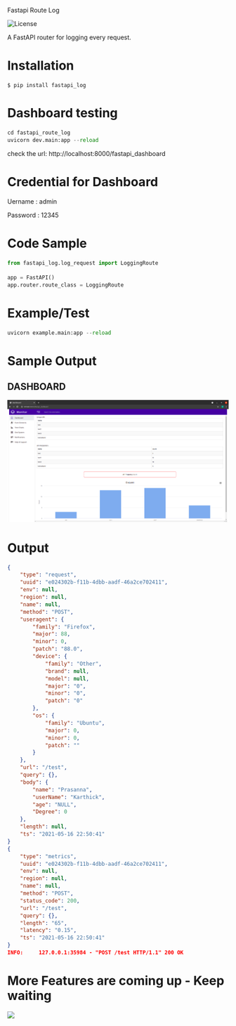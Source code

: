 Fastapi Route Log

<!-- <a href="https://pypi.org/project/fastapi-log/" target="_blank"> -->

<!-- <img src="https://img.shields.io/pypi/v/fastapi-route-log?color=%2334D058label=pypi package" alt="Package version"> -->


<img alt="License" src="https://img.shields.io/github/license/12345k/fastapi_logging"/>

A FastAPI router for logging every request.

# Installation

```buildoutcfg
$ pip install fastapi_log
```
# Dashboard testing

```python
cd fastapi_route_log
uvicorn dev.main:app --reload
```
check the url: http://localhost:8000/fastapi_dashboard
# Credential for Dashboard
Uername : admin 

Password : 12345
# Code Sample

```python
from fastapi_log.log_request import LoggingRoute

app = FastAPI()
app.router.route_class = LoggingRoute
```
# Example/Test

```python
uvicorn example.main:app --reload
```

# Sample Output
## DASHBOARD
![Dashboard](fastapi_log/images/dashboard.png)

# Output

```json
{
    "type": "request",
    "uuid": "e024302b-f11b-4dbb-aadf-46a2ce702411",
    "env": null,
    "region": null,
    "name": null,
    "method": "POST",
    "useragent": {
        "family": "Firefox",
        "major": 88,
        "minor": 0,
        "patch": "88.0",
        "device": {
            "family": "Other",
            "brand": null,
            "model": null,
            "major": "0",
            "minor": "0",
            "patch": "0"
        },
        "os": {
            "family": "Ubuntu",
            "major": 0,
            "minor": 0,
            "patch": ""
        }
    },
    "url": "/test",
    "query": {},
    "body": {
        "name": "Prasanna",
        "userName": "Karthick",
        "age": "NULL",
        "Degree": 0
    },
    "length": null,
    "ts": "2021-05-16 22:50:41"
}
{
    "type": "metrics",
    "uuid": "e024302b-f11b-4dbb-aadf-46a2ce702411",
    "env": null,
    "region": null,
    "name": null,
    "method": "POST",
    "status_code": 200,
    "url": "/test",
    "query": {},
    "length": "65",
    "latency": "0.15",
    "ts": "2021-05-16 22:50:41"
}
INFO:     127.0.0.1:35984 - "POST /test HTTP/1.1" 200 OK
```

# More Features are coming up - Keep waiting 

<a href="https://www.buymeacoffee.com/vpkprasanna" target="_blank"><img src="https://github.com/appcraftstudio/buymeacoffee/raw/master/Images/snapshot-bmc-button.png" width="300"></a>